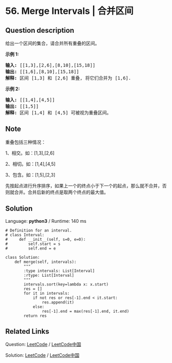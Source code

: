 # 56. Merge Intervals | 合并区间

## Question description

<!--If you want to use the English description, use <p>Given a collection of intervals, merge all overlapping intervals.</p>

<p><strong>Example 1:</strong></p>

<pre>
<strong>Input:</strong> [[1,3],[2,6],[8,10],[15,18]]
<strong>Output:</strong> [[1,6],[8,10],[15,18]]
<strong>Explanation:</strong> Since intervals [1,3] and [2,6] overlaps, merge them into [1,6].
</pre>

<p><strong>Example 2:</strong></p>

<pre>
<strong>Input:</strong> [[1,4],[4,5]]
<strong>Output:</strong> [[1,5]]
<strong>Explanation:</strong> Intervals [1,4] and [4,5] are considered overlapping.</pre>
 instead-->
<p>给出一个区间的集合，请合并所有重叠的区间。</p>

<p><strong>示例 1:</strong></p>

<pre><strong>输入:</strong> [[1,3],[2,6],[8,10],[15,18]]
<strong>输出:</strong> [[1,6],[8,10],[15,18]]
<strong>解释:</strong> 区间 [1,3] 和 [2,6] 重叠, 将它们合并为 [1,6].
</pre>

<p><strong>示例&nbsp;2:</strong></p>

<pre><strong>输入:</strong> [[1,4],[4,5]]
<strong>输出:</strong> [[1,5]]
<strong>解释:</strong> 区间 [1,4] 和 [4,5] 可被视为重叠区间。</pre>


## Note

重叠包括三种情况：

1、相交。如：[1,3],[2,6]

2、相切。如：[1,4],[4,5]

3、包含。如：[1,5],[2,3]

先按起点进行升序排序，如果上一个的终点小于下一个的起点，那么就不合并，否则就合并。合并后新的终点是取两个终点的最大值。


## Solution

Language: **python3**  /  Runtime: 140 ms

```python3
# Definition for an interval.
# class Interval:
#     def __init__(self, s=0, e=0):
#         self.start = s
#         self.end = e

class Solution:
    def merge(self, intervals):
        """
        :type intervals: List[Interval]
        :rtype: List[Interval]
        """
        intervals.sort(key=lambda x: x.start)
        res = []
        for it in intervals:
            if not res or res[-1].end < it.start:
                res.append(it)
            else:
                res[-1].end = max(res[-1].end, it.end)
        return res

```



## Related Links

Question: [LeetCode](https://leetcode.com/problems/merge-intervals/description/)  /  [LeetCode中国](https://leetcode-cn.com/problems/merge-intervals/description/)

Solution: [LeetCode](https://leetcode.com/articles/merge-intervals/)  /  [LeetCode中国](https://leetcode-cn.com/articles/merge-intervals/)